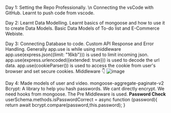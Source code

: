 Day 1: 
  Setting the Repo Professionally. \n
  Connecting the vsCode with GitHub.
  Learnt to push code from vscode.

Day 2:
  Learnt Data Modelling.
  Learnt basics of mongoose and how to use it to create Data Models.
  Basic Data Models of To-do list and E-Commerce Webiste.

Day 3:
  Connecting Database to code.
  Custom API Response and Error Handling.
  Generally app.use is while using middleware
  app.use(express.json({limit: "16kb"})) is used to limit incoming json.
  app.use(express.urlencoded({extended: true})) is used to decode the url data.
  app.use(cookieParser()) is used to access the cookie from user's browser and set secure cookies.
  Middleware 👇
 ![image](https://github.com/RedSkull5143/backend/assets/94903856/e8761bd9-4491-4c68-ae30-91df2ee23841)

Day 4:
  Made models of user and video.
  mongoose-aggregate-paginate-v2
  Bcrypt: A library to help you hash passwords.
  We cant directly encrypt. We need hooks from mongoose. The Pre Middleware is used.
  **Password Check**
  userSchema.methods.isPasswordCorrect = async function (password){
    return await bcrypt.compare(password,this.password);
  } 
